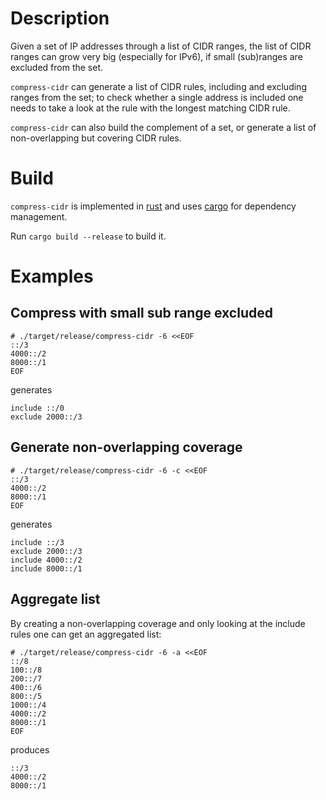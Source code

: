 # Description

Given a set of IP addresses through a list of CIDR ranges, the list of
CIDR ranges can grow very big (especially for IPv6), if small
(sub)ranges are excluded from the set.

`compress-cidr` can generate a list of CIDR rules, including and
excluding ranges from the set; to check whether a single address is
included one needs to take a look at the rule with the longest matching
CIDR rule.

`compress-cidr` can also build the complement of a set, or generate a
list of non-overlapping but covering CIDR rules.

# Build

`compress-cidr` is implemented in [rust](https://www.rust-lang.org) and
uses [cargo](https://crates.io/) for dependency management.

Run `cargo build --release` to build it.

# Examples

## Compress with small sub range excluded

```
# ./target/release/compress-cidr -6 <<EOF
::/3
4000::/2
8000::/1
EOF
```

generates

```
include ::/0
exclude 2000::/3
```

## Generate non-overlapping coverage

```
# ./target/release/compress-cidr -6 -c <<EOF
::/3
4000::/2
8000::/1
EOF
```

generates

```
include ::/3
exclude 2000::/3
include 4000::/2
include 8000::/1
```

## Aggregate list

By creating a non-overlapping coverage and only looking at the include
rules one can get an aggregated list:

```
# ./target/release/compress-cidr -6 -a <<EOF
::/8
100::/8
200::/7
400::/6
800::/5
1000::/4
4000::/2
8000::/1
EOF
```

produces

```
::/3
4000::/2
8000::/1
```

